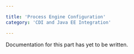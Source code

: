 ```yaml
---

title: 'Process Engine Configuration'
category: 'CDI and Java EE Integration'

---
```



Documentation for this part has yet to be written.